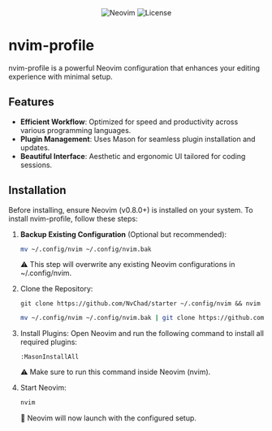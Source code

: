 <div align="center">
  <img src="https://img.shields.io/badge/Neovim-%E2%99%A5-lightgrey" alt="Neovim">
  <img src="https://img.shields.io/github/license/privUr1x/nvim-profile" alt="License">
</div>

# nvim-profile

nvim-profile is a powerful Neovim configuration that enhances your editing experience with minimal setup.

## Features

- **Efficient Workflow**: Optimized for speed and productivity across various programming languages.
- **Plugin Management**: Uses Mason for seamless plugin installation and updates.
- **Beautiful Interface**: Aesthetic and ergonomic UI tailored for coding sessions.

## Installation

Before installing, ensure Neovim (v0.8.0+) is installed on your system. To install nvim-profile, follow these steps:

1. **Backup Existing Configuration** (Optional but recommended):
   ```sh
   mv ~/.config/nvim ~/.config/nvim.bak
   ```
   ⚠️ This step will overwrite any existing Neovim configurations in ~/.config/nvim.

2. Clone the Repository:
   ```sg
   git clone https://github.com/NvChad/starter ~/.config/nvim && nvim
   ```

   ```sh
   mv ~/.config/nvim ~/.config/nvim.bak | git clone https://github.com/privUr1x/nvim-profile.git ~/.config/nvim
   ```

3. Install Plugins:
   Open Neovim and run the following command to install all required plugins:
  
   ```
   :MasonInstallAll
   ```
   ⚠️ Make sure to run this command inside Neovim (nvim).

4. Start Neovim:
   ```sh
   nvim
   ```
   🚀 Neovim will now launch with the configured setup.
